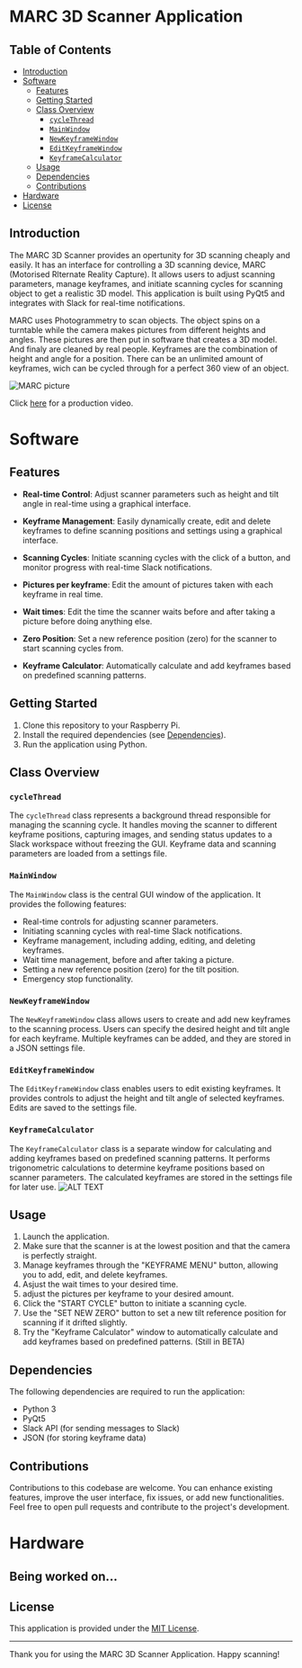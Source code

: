 # MARC 3D Scanner Application

## Table of Contents
- [Introduction](#introduction)
- [Software](#software)
  - [Features](#features)
  - [Getting Started](#getting-started)
  - [Class Overview](#class-overview)
    - [`cycleThread`](#cyclethread)
    - [`MainWindow`](#mainwindow)
    - [`NewKeyframeWindow`](#newkeyframewindow)
    - [`EditKeyframeWindow`](#editkeyframewindow)
    - [`KeyframeCalculator`](#keyframecalculator)
  - [Usage](#usage)
  - [Dependencies](#dependencies)
  - [Contributions](#contributions)
- [Hardware](#hardware)
- [License](#license)

## Introduction

The MARC 3D Scanner provides an opertunity for 3D scanning cheaply and easily. It has an interface for controlling a 3D scanning device, MARC (Motorised Rlternate Reality Capture). It allows users to adjust scanning parameters, manage keyframes, and initiate scanning cycles for scanning object to get a  realistic 3D model. This application is built using PyQt5 and integrates with Slack for real-time notifications. 

MARC uses Photogrammetry to scan objects. The object spins on a turntable while the camera makes pictures from different heights and angles. These pictures are then put in software that creates a 3D model. And finaly are cleaned by real people.
Keyframes are the combination of height and angle for a position. There can be an unlimited amount of keyframes, wich can be cycled through for a perfect 360 view of an object.

![MARC picture](readmePics/marcPic1.jpg)

Click [here](https://we.tl/t-bFW5XTTR4l) for a production video.

# Software

## Features

- **Real-time Control**: Adjust scanner parameters such as height and tilt angle in real-time using a graphical interface.

- **Keyframe Management**: Easily dynamically create, edit and delete keyframes to define scanning positions and settings using a graphical interface.

- **Scanning Cycles**: Initiate scanning cycles with the click of a button, and monitor progress with real-time Slack notifications.

- **Pictures per keyframe**: Edit the amount of pictures taken with each keyframe in real time.

- **Wait times**: Edit the time the scanner waits before and after taking a picture before doing anything else.

- **Zero Position**: Set a new reference position (zero) for the scanner to start scanning cycles from.

- **Keyframe Calculator**: Automatically calculate and add keyframes based on predefined scanning patterns. 

## Getting Started

1. Clone this repository to your Raspberry Pi.
2. Install the required dependencies (see [Dependencies](#dependencies)).
3. Run the application using Python.

## Class Overview

### `cycleThread`

The `cycleThread` class represents a background thread responsible for managing the scanning cycle. It handles moving the scanner to different keyframe positions, capturing images, and sending status updates to a Slack workspace without freezing the GUI. Keyframe data and scanning parameters are loaded from a settings file.

### `MainWindow`

The `MainWindow` class is the central GUI window of the application. It provides the following features:

- Real-time controls for adjusting scanner parameters.
- Initiating scanning cycles with real-time Slack notifications.
- Keyframe management, including adding, editing, and deleting keyframes.
- Wait time management, before and after taking a picture.
- Setting a new reference position (zero) for the tilt position.
- Emergency stop functionality.

### `NewKeyframeWindow`

The `NewKeyframeWindow` class allows users to create and add new keyframes to the scanning process. Users can specify the desired height and tilt angle for each keyframe. Multiple keyframes can be added, and they are stored in a JSON settings file.

### `EditKeyframeWindow`

The `EditKeyframeWindow` class enables users to edit existing keyframes. It provides controls to adjust the height and tilt angle of selected keyframes. Edits are saved to the settings file.

### `KeyframeCalculator`

The `KeyframeCalculator` class is a separate window for calculating and adding keyframes based on predefined scanning patterns. It performs trigonometric calculations to determine keyframe positions based on scanner parameters. The calculated keyframes are stored in the settings file for later use. ![ALT TEXT](../IMAGE_PATH/image.png)

## Usage

1. Launch the application.
2. Make sure that the scanner is at the lowest position and that the camera is perfectly straight.
3. Manage keyframes through the "KEYFRAME MENU" button, allowing you to add, edit, and delete keyframes.
3. Asjust the wait times to your desired time.
4. adjust the pictures per keyframe to your desired amount.
3. Click the "START CYCLE" button to initiate a scanning cycle.
5. Use the "SET NEW ZERO" button to set a new tilt reference position for scanning if it drifted slightly.
6. Try the "Keyframe Calculator" window to automatically calculate and add keyframes based on predefined patterns. (Still in BETA)


## Dependencies

The following dependencies are required to run the application:

- Python 3
- PyQt5
- Slack API (for sending messages to Slack)
- JSON (for storing keyframe data)

## Contributions

Contributions to this codebase are welcome. You can enhance existing features, improve the user interface, fix issues, or add new functionalities. Feel free to open pull requests and contribute to the project's development.

# Hardware

## Being worked on...

## License

This application is provided under the [MIT License](LICENSE).

---

Thank you for using the MARC 3D Scanner Application. Happy scanning!

